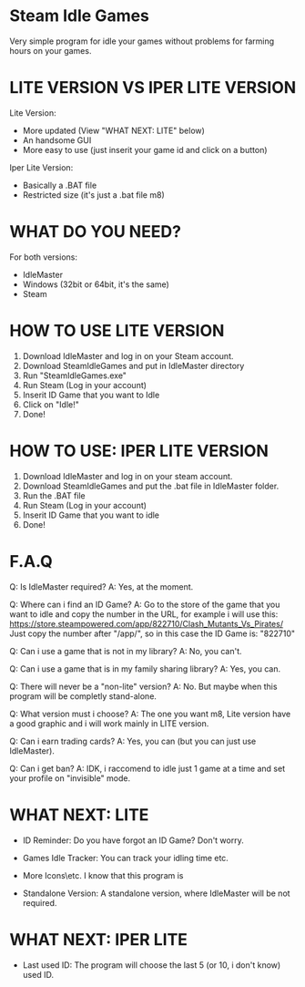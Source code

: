 # Steam Idle Games
Very simple program for idle your games without problems for farming hours on your games.

# LITE VERSION VS IPER LITE VERSION

Lite Version:
- More updated (View "WHAT NEXT: LITE" below)
- An handsome GUI
- More easy to use (just inserit your game id and click on a button)

Iper Lite Version:
- Basically a .BAT file
- Restricted size (it's just a .bat file m8)

# WHAT DO YOU NEED?

For both versions:
- IdleMaster
- Windows (32bit or 64bit, it's the same)
- Steam

# HOW TO USE LITE VERSION

1. Download IdleMaster and log in on your Steam account.
2. Download SteamIdleGames and put in IdleMaster directory
3. Run "SteamIdleGames.exe"
4. Run Steam (Log in your account)
5. Inserit ID Game that you want to Idle
6. Click on "Idle!"
7. Done!

# HOW TO USE: IPER LITE VERSION

1. Download IdleMaster and log in on your steam account.
2. Download SteamIdleGames and put the .bat file in IdleMaster folder.
3. Run the .BAT file
4. Run Steam (Log in your account)
5. Inserit ID Game that you want to idle
6. Done!

# F.A.Q

Q: Is IdleMaster required?
A: Yes, at the moment.

Q: Where can i find an ID Game?
A: Go to the store of the game that you want to idle and copy the number in the URL, for example i will use this: https://store.steampowered.com/app/822710/Clash_Mutants_Vs_Pirates/
Just copy the number after "/app/", so in this case the ID Game is: "822710"

Q: Can i use a game that is not in my library?
A: No, you can't.

Q: Can i use a game that is in my family sharing library?
A: Yes, you can.

Q: There will never be a "non-lite" version?
A: No. But maybe when this program will be completly stand-alone.

Q: What version must i choose?
A: The one you want m8, Lite version have a good graphic and i will work mainly in LITE version.

Q: Can i earn trading cards?
A: Yes, you can (but you can just use IdleMaster).

Q: Can i get ban?
A: IDK, i raccomend to idle just 1 game at a time and set your profile on "invisible" mode.

# WHAT NEXT: LITE

- ID Reminder:
Do you have forgot an ID Game? Don't worry.

- Games Idle Tracker:
You can track your idling time etc.

- More Icons\etc.
I know that this program is 

- Standalone Version:
A standalone version, where IdleMaster will be not required.

# WHAT NEXT: IPER LITE

- Last used ID:
The program will choose the last 5 (or 10, i don't know) used ID.
